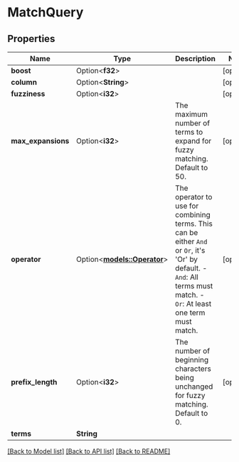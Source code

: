 # MatchQuery

## Properties

Name | Type | Description | Notes
------------ | ------------- | ------------- | -------------
**boost** | Option<**f32**> |  | [optional]
**column** | Option<**String**> |  | [optional]
**fuzziness** | Option<**i32**> |  | [optional]
**max_expansions** | Option<**i32**> | The maximum number of terms to expand for fuzzy matching. Default to 50. | [optional]
**operator** | Option<[**models::Operator**](Operator.md)> | The operator to use for combining terms. This can be either `And` or `Or`, it's 'Or' by default. - `And`: All terms must match. - `Or`: At least one term must match. | [optional]
**prefix_length** | Option<**i32**> | The number of beginning characters being unchanged for fuzzy matching. Default to 0. | [optional]
**terms** | **String** |  | 

[[Back to Model list]](../README.md#documentation-for-models) [[Back to API list]](../README.md#documentation-for-api-endpoints) [[Back to README]](../README.md)


